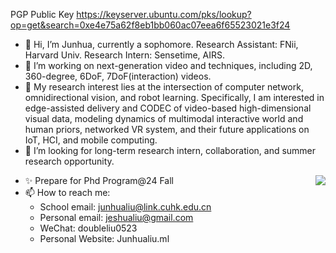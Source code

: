 PGP Public Key https://keyserver.ubuntu.com/pks/lookup?op=get&search=0xe4e75a62f8eb1bb060ac07eea6f65523021e3f24

<!--
**JunhuaLiu0/junhualiu0** is a ✨ _special_ ✨ repository because its `README.md` (this file) appears on your GitHub profile.

Here are some ideas to get you started:

- 🔭 I’m currently working on ...
- 🌱 I’m currently learning ...
- 👯 I’m looking to collaborate on ...
- 🤔 I’m looking for help with ...
- 💬 Ask me about ...
- 📫 How to reach me: ...
- 😄 Pronouns: ...
- ⚡ Fun fact: ...
-->


- 👋 Hi, I’m Junhua, currently a sophomore. Research Assistant: FNii, Harvard Univ. Research Intern: Sensetime, AIRS.
- 🔭 I’m working on next-generation video and techniques, including 2D, 360-degree, 6DoF, 7DoF(interaction) videos.
- 🌱 My research interest lies at the intersection of computer network, omnidirectional vision, and robot learning.
Specifically, I am interested in edge-assisted delivery and CODEC of video-based high-dimensional visual data, modeling dynamics of multimodal interactive world and human priors, networked VR system, and their future applications on IoT, HCI, and mobile computing. 
- 👯 I’m looking for long-term research intern, collaboration, and summer research opportunity.
<img align="right" src="https://github-readme-stats.vercel.app/api?username=DeeDive&show_icons=true&icon_color=CE1D2D&text_color=718096&bg_color=00000000&hide_title=true&hide_border=true" />

- ✨ Prepare for Phd Program@24 Fall
- 📫 How to reach me: 
  - School email: junhualiu@link.cuhk.edu.cn
  - Personal email: jeshualiu@gmail.com
  - WeChat: doubleliu0523
  - Personal Website: Junhualiu.ml
